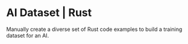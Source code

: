 # AI Dataset | Rust

Manually create a diverse set of Rust code examples to build a training dataset for an AI.
